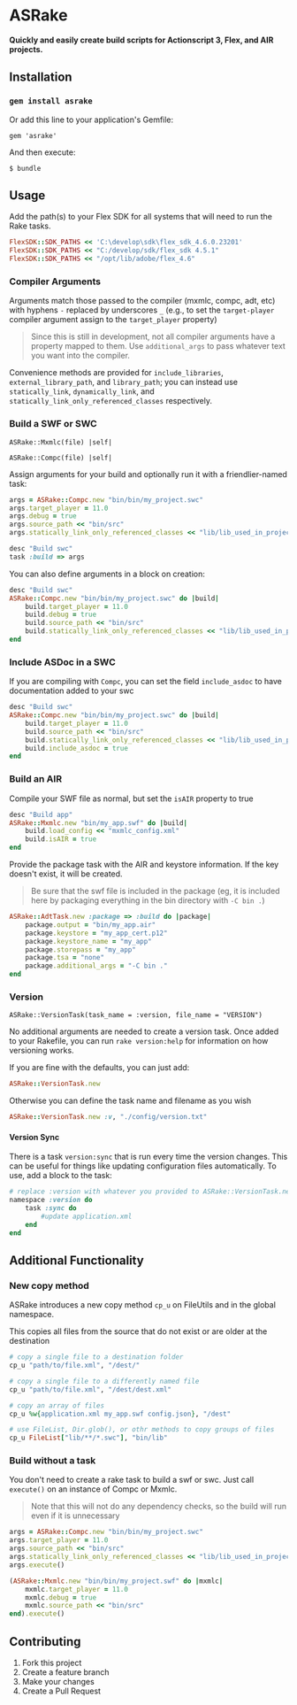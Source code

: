 # ASRake

**Quickly and easily create build scripts for Actionscript 3, Flex, and AIR projects.**


## Installation

### `gem install asrake`

Or add this line to your application's Gemfile:

    gem 'asrake'

And then execute:

    $ bundle


## Usage

Add the path(s) to your Flex SDK for all systems that will need to run the Rake tasks.
```ruby
FlexSDK::SDK_PATHS << 'C:\develop\sdk\flex_sdk_4.6.0.23201'
FlexSDK::SDK_PATHS << "C:/develop/sdk/flex_sdk 4.5.1"
FlexSDK::SDK_PATHS << "/opt/lib/adobe/flex_4.6"
```

### Compiler Arguments

Arguments match those passed to the compiler (mxmlc, compc, adt, etc) with hyphens `-` replaced by underscores `_` (e.g., to set the `target-player` compiler argument assign to the `target_player` property)

> Since this is still in development, not all compiler arguments have a property mapped to them. Use `additional_args` to pass whatever text you want into the compiler.

Convenience methods are provided for `include_libraries`, `external_library_path`, and `library_path`; you can instead use `statically_link`, `dynamically_link`, and `statically_link_only_referenced_classes` respectively.

### Build a SWF or SWC

```
ASRake::Mxmlc(file) |self|
```
```
ASRake::Compc(file) |self|
```

Assign arguments for your build and optionally run it with a friendlier-named task:

```ruby
args = ASRake::Compc.new "bin/bin/my_project.swc"
args.target_player = 11.0
args.debug = true
args.source_path << "bin/src"
args.statically_link_only_referenced_classes << "lib/lib_used_in_project.swc"

desc "Build swc"
task :build => args
```

You can also define arguments in a block on creation:

```ruby
desc "Build swc"
ASRake::Compc.new "bin/bin/my_project.swc" do |build|
	build.target_player = 11.0
	build.debug = true
	build.source_path << "bin/src"
	build.statically_link_only_referenced_classes << "lib/lib_used_in_project.swc"
end
```

### Include ASDoc in a SWC

If you are compiling with `Compc`, you can set the field `include_asdoc` to have documentation added to your swc

```ruby
desc "Build swc"
ASRake::Compc.new "bin/bin/my_project.swc" do |build|
	build.target_player = 11.0
	build.source_path << "bin/src"
	build.statically_link_only_referenced_classes << "lib/lib_used_in_project.swc"
	build.include_asdoc = true
end
```

### Build an AIR

Compile your SWF file as normal, but set the `isAIR` property to true

```ruby
desc "Build app"
ASRake::Mxmlc.new "bin/my_app.swf" do |build|
	build.load_config << "mxmlc_config.xml"
	build.isAIR = true
end
```

Provide the package task with the AIR and keystore information. If the key doesn't exist, it will be created.

> Be sure that the swf file is included in the package (eg, it is included here by packaging everything in the bin directory with `-C bin .`)

```ruby
ASRake::AdtTask.new :package => :build do |package|
	package.output = "bin/my_app.air"
	package.keystore = "my_app_cert.p12"
	package.keystore_name = "my_app"
	package.storepass = "my_app"
	package.tsa = "none"
	package.additional_args = "-C bin ."
end
```

### Version

```
ASRake::VersionTask(task_name = :version, file_name = "VERSION")
```

No additional arguments are needed to create a version task. Once added to your Rakefile, you can run `rake version:help` for information on how versioning works.

If you are fine with the defaults, you can just add:

```ruby
ASRake::VersionTask.new
```

Otherwise you can define the task name and filename as you wish

```ruby
ASRake::VersionTask.new :v, "./config/version.txt"
```

#### Version Sync

There is a task `version:sync` that is run every time the version changes. This can be useful for things like updating configuration files automatically. To use, add a block to the task:

```ruby
# replace :version with whatever you provided to ASRake::VersionTask.new 
namespace :version do
	task :sync do
		#update application.xml
	end
end
```

## Additional Functionality

### New copy method

ASRake introduces a new copy method `cp_u` on FileUtils and in the global namespace.

This copies all files from the source that do not exist or are older at the destination

```ruby
# copy a single file to a destination folder
cp_u "path/to/file.xml", "/dest/"

# copy a single file to a differently named file
cp_u "path/to/file.xml", "/dest/dest.xml"

# copy an array of files
cp_u %w{application.xml my_app.swf config.json}, "/dest"

# use FileList, Dir.glob(), or othr methods to copy groups of files
cp_u FileList["lib/**/*.swc"], "bin/lib"
```

### Build without a task

You don't need to create a rake task to build a swf or swc. Just call `execute()` on an instance of Compc or Mxmlc.

> Note that this will not do any dependency checks, so the build will run even if it is unnecessary

```ruby
args = ASRake::Compc.new "bin/bin/my_project.swc"
args.target_player = 11.0
args.source_path << "bin/src"
args.statically_link_only_referenced_classes << "lib/lib_used_in_project.swc"
args.execute()

(ASRake::Mxmlc.new "bin/bin/my_project.swf" do |mxmlc|
	mxmlc.target_player = 11.0
	mxmlc.debug = true
	mxmlc.source_path << "bin/src"
end).execute()
```

## Contributing

1. Fork this project
2. Create a feature branch
3. Make your changes
4. Create a Pull Request
